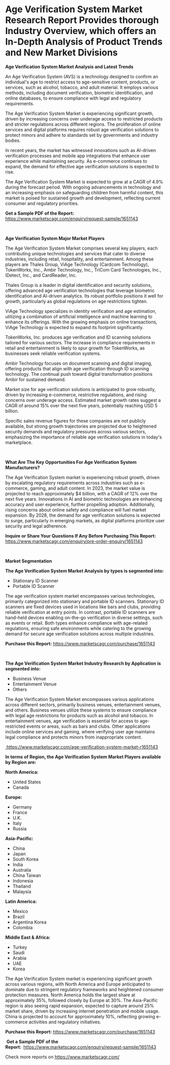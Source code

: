 <p><h1>Age Verification System Market Research Report Provides thorough Industry Overview, which offers an In-Depth Analysis of Product Trends and New Market Divisions</h1></p><p><strong>Age Verification System Market Analysis and Latest Trends</strong></p>
<p><p>An Age Verification System (AVS) is a technology designed to confirm an individual's age to restrict access to age-sensitive content, products, or services, such as alcohol, tobacco, and adult material. It employs various methods, including document verification, biometric identification, and online databases, to ensure compliance with legal and regulatory requirements.</p><p>The Age Verification System Market is experiencing significant growth, driven by increasing concerns over underage access to restricted products and stricter regulations across different regions. The proliferation of online services and digital platforms requires robust age verification solutions to protect minors and adhere to standards set by governments and industry bodies.</p><p>In recent years, the market has witnessed innovations such as AI-driven verification processes and mobile app integrations that enhance user experience while maintaining security. As e-commerce continues to expand, the demand for effective age verification solutions is expected to rise.</p><p>The Age Verification System Market is expected to grow at a CAGR of 4.9% during the forecast period. With ongoing advancements in technology and an increasing emphasis on safeguarding children from harmful content, this market is poised for sustained growth and development, reflecting current consumer and regulatory priorities.</p></p>
<p><strong>Get a Sample PDF of the Report:&nbsp;</strong> <a href="https://www.marketscagr.com/enquiry/request-sample/1651143?utm_campaign=1889&utm_medium=2&utm_source=Github&utm_content=ia&utm_term=17022025&utm_id=age-verification-system">https://www.marketscagr.com/enquiry/request-sample/1651143</a></p>
<p>&nbsp;</p>
<p><strong>Age Verification System Major Market Players</strong></p>
<p><p>The Age Verification System Market comprises several key players, each contributing unique technologies and services that cater to diverse industries, including retail, hospitality, and entertainment. Among these players are Thales Group, ViAge Technology (Cardcom Technology), TokenWorks, Inc., Ambir Technology, Inc., TriCom Card Technologies, Inc., IDetect, Inc., and CardReader, Inc.</p><p>Thales Group is a leader in digital identification and security solutions, offering advanced age verification technologies that leverage biometric identification and AI-driven analytics. Its robust portfolio positions it well for growth, particularly as global regulations on age restrictions tighten.</p><p>ViAge Technology specializes in identity verification and age estimation, utilizing a combination of artificial intelligence and machine learning to enhance its offerings. With the growing emphasis on online transactions, ViAge Technology is expected to expand its footprint significantly.</p><p>TokenWorks, Inc. produces age verification and ID scanning solutions tailored for various sectors. The increase in compliance requirements in retail and entertainment is likely to spur growth for TokenWorks, as businesses seek reliable verification systems.</p><p>Ambir Technology focuses on document scanning and digital imaging, offering products that align with age verification through ID scanning technology. The continual push toward digital transformation positions Ambir for sustained demand.</p><p>Market size for age verification solutions is anticipated to grow robustly, driven by increasing e-commerce, restrictive regulations, and rising concerns over underage access. Estimated market growth rates suggest a CAGR of around 15% over the next five years, potentially reaching USD 5 billion.</p><p>Specific sales revenue figures for these companies are not publicly available, but strong growth trajectories are projected due to heightened security demands and regulatory pressures across various sectors, emphasizing the importance of reliable age verification solutions in today's marketplace.</p></p>
<p>&nbsp;</p>
<p><strong>What Are The Key Opportunities For Age Verification System Manufacturers?</strong></p>
<p><p>The Age Verification System market is experiencing robust growth, driven by escalating regulatory requirements across industries such as e-commerce, gaming, and adult content. In 2023, the market value is projected to reach approximately $4 billion, with a CAGR of 12% over the next five years. Innovations in AI and biometric technologies are enhancing accuracy and user experience, further propelling adoption. Additionally, rising concerns about online safety and compliance will fuel market expansion. By 2028, the demand for age verification solutions is expected to surge, particularly in emerging markets, as digital platforms prioritize user security and legal adherence.</p></p>
<p><strong>Inquire or Share Your Questions If Any Before Purchasing This Report:</strong> <a href="https://www.marketscagr.com/enquiry/pre-order-enquiry/1651143?utm_campaign=1889&utm_medium=2&utm_source=Github&utm_content=ia&utm_term=17022025&utm_id=age-verification-system">https://www.marketscagr.com/enquiry/pre-order-enquiry/1651143</a></p>
<p>&nbsp;</p>
<p><strong>Market Segmentation</strong></p>
<p><strong>The Age Verification System Market Analysis by types is segmented into:</strong></p>
<p><ul><li>Stationary ID Scanner</li><li>Portable ID Scanner</li></ul></p>
<p><p>The age verification system market encompasses various technologies, primarily categorized into stationary and portable ID scanners. Stationary ID scanners are fixed devices used in locations like bars and clubs, providing reliable verification at entry points. In contrast, portable ID scanners are hand-held devices enabling on-the-go verification in diverse settings, such as events or retail. Both types enhance compliance with age-related regulations, ensuring safe environments while catering to the growing demand for secure age verification solutions across multiple industries.</p></p>
<p><strong>Purchase this Report:&nbsp;</strong><a href="https://www.marketscagr.com/purchase/1651143?utm_campaign=1889&utm_medium=2&utm_source=Github&utm_content=ia&utm_term=17022025&utm_id=age-verification-system">https://www.marketscagr.com/purchase/1651143</a></p>
<p>&nbsp;</p>
<p><strong>The Age Verification System Market Industry Research by Application is segmented into:</strong></p>
<p><ul><li>Business Venue</li><li>Entertainment Venue</li><li>Others</li></ul></p>
<p><p>The Age Verification System Market encompasses various applications across different sectors, primarily business venues, entertainment venues, and others. Business venues utilize these systems to ensure compliance with legal age restrictions for products such as alcohol and tobacco. In entertainment venues, age verification is essential for access to age-restricted events or areas, such as bars and clubs. Other applications include online services and gaming, where verifying user age maintains legal compliance and protects minors from inappropriate content.</p></p>
<p><a href="https://www.marketscagr.com/age-verification-system-market-r1651143?utm_campaign=1889&utm_medium=2&utm_source=Github&utm_content=ia&utm_term=17022025&utm_id=age-verification-system">&nbsp;https://www.marketscagr.com/age-verification-system-market-r1651143</a></p>
<p><strong>In terms of Region, the Age Verification System Market Players available by Region are:</strong></p>
<p>
    <p> <strong> North America: </strong>
        <ul>
            <li>United States</li>
            <li>Canada</li>
        </ul>
        </p> 
    <p> <strong> Europe: </strong>
        <ul>
            <li>Germany</li>
            <li>France</li>
            <li>U.K.</li>
            <li>Italy</li>
            <li>Russia</li>
        </ul>
        </p> 
    <p> <strong> Asia-Pacific: </strong>
        <ul>
            <li>China</li>
            <li>Japan</li>
            <li>South Korea</li>
            <li>India</li>
            <li>Australia</li>
            <li>China Taiwan</li>
            <li>Indonesia</li>
            <li>Thailand</li>
            <li>Malaysia</li>
        </ul>
        </p> 
    <p> <strong> Latin America: </strong>
        <ul>
            <li>Mexico</li>
            <li>Brazil</li>
            <li>Argentina Korea</li>
            <li>Colombia</li>
        </ul>
        </p> 
    <p> <strong> Middle East & Africa: </strong>
        <ul>
            <li>Turkey</li>
            <li>Saudi</li>
            <li>Arabia</li>
            <li>UAE</li>
            <li>Korea</li>
        </ul>
    </p>
    </p>
<p><p>The Age Verification System market is experiencing significant growth across various regions, with North America and Europe anticipated to dominate due to stringent regulatory frameworks and heightened consumer protection measures. North America holds the largest share at approximately 35%, followed closely by Europe at 30%. The Asia-Pacific region is also seeing rapid expansion, expected to capture around 25% market share, driven by increasing internet penetration and mobile usage. China is projected to account for approximately 10%, reflecting growing e-commerce activities and regulatory initiatives.</p></p>
<p><strong>Purchase this Report: </strong><a href="https://www.marketscagr.com/purchase/1651143?utm_campaign=1889&utm_medium=2&utm_source=Github&utm_content=ia&utm_term=17022025&utm_id=age-verification-system">https://www.marketscagr.com/purchase/1651143</a></p>
<p>&nbsp;<strong>Get a Sample PDF of the Report:&nbsp;&nbsp;</strong><a href="https://www.marketscagr.com/enquiry/request-sample/1651143?utm_campaign=1889&utm_medium=2&utm_source=Github&utm_content=ia&utm_term=17022025&utm_id=age-verification-system">https://www.marketscagr.com/enquiry/request-sample/1651143</a></p>
<p><strong></strong></p>
<p>Check more reports on <a href="https://www.marketscagr.com/?utm_campaign=1889&utm_medium=2&utm_source=Github&utm_content=ia&utm_term=17022025&utm_id=age-verification-system">https://www.marketscagr.com/</a></p>